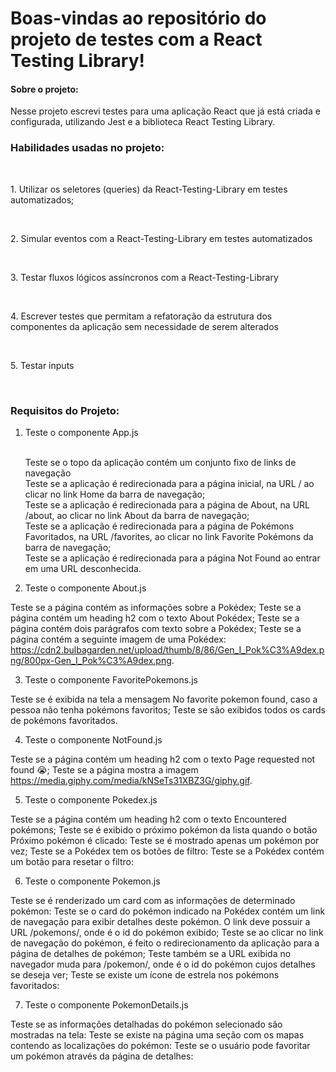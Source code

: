 <h1> Boas-vindas ao repositório do projeto de testes com a React Testing Library! </h1>
 
 <h4>Sobre o projeto:</h4>
 <p>
Nesse projeto escrevi testes para uma aplicação React que já está criada e configurada, utilizando Jest e a biblioteca React Testing Library.<br>

 </p>


 <h3>Habilidades usadas no projeto:</h3><br>

 <p>1. Utilizar os seletores (queries) da React-Testing-Library em testes automatizados;</p><br>
 <p>2. Simular eventos com a React-Testing-Library em testes automatizados</p><br>
 <p>3. Testar fluxos lógicos assíncronos com a React-Testing-Library</p><br>
 <p>4. Escrever testes que permitam a refatoração da estrutura dos componentes da aplicação sem necessidade de serem alterados</p><br>
 <p>5. Testar inputs</p><br>
 
 <h3> Requisitos do Projeto: </h3>
 
 <p> 
  
 1. Teste o componente App.js<br><br>

    Teste se o topo da aplicação contém um conjunto fixo de links de navegação<br>
    Teste se a aplicação é redirecionada para a página inicial, na URL / ao clicar no link Home da barra de navegação;<br>
    Teste se a aplicação é redirecionada para a página de About, na URL /about, ao clicar no link About da barra de navegação;<br>
    Teste se a aplicação é redirecionada para a página de Pokémons Favoritados, na URL /favorites, ao clicar no link Favorite Pokémons da barra de 
    navegação;<br>
    Teste se a aplicação é redirecionada para a página Not Found ao entrar em uma URL desconhecida.


2. Teste o componente About.js

Teste se a página contém as informações sobre a Pokédex;
Teste se a página contém um heading h2 com o texto About Pokédex;
Teste se a página contém dois parágrafos com texto sobre a Pokédex;
Teste se a página contém a seguinte imagem de uma Pokédex: https://cdn2.bulbagarden.net/upload/thumb/8/86/Gen_I_Pok%C3%A9dex.png/800px-Gen_I_Pok%C3%A9dex.png.



3.  Teste o componente FavoritePokemons.js

Teste se é exibida na tela a mensagem No favorite pokemon found, caso a pessoa não tenha pokémons favoritos;
Teste se são exibidos todos os cards de pokémons favoritados.

4. Teste o componente NotFound.js

Teste se a página contém um heading h2 com o texto Page requested not found 😭;
Teste se a página mostra a imagem https://media.giphy.com/media/kNSeTs31XBZ3G/giphy.gif.

5. Teste o componente Pokedex.js

Teste se a página contém um heading h2 com o texto Encountered pokémons;
Teste se é exibido o próximo pokémon da lista quando o botão Próximo pokémon é clicado:
Teste se é mostrado apenas um pokémon por vez;
Teste se a Pokédex tem os botões de filtro:
Teste se a Pokédex contém um botão para resetar o filtro:

6.  Teste o componente Pokemon.js

Teste se é renderizado um card com as informações de determinado pokémon:
Teste se o card do pokémon indicado na Pokédex contém um link de navegação para exibir detalhes deste pokémon. O link deve possuir a URL /pokemons/<id>, onde <id> é o id do pokémon exibido;
Teste se ao clicar no link de navegação do pokémon, é feito o redirecionamento da aplicação para a página de detalhes de pokémon;
Teste também se a URL exibida no navegador muda para /pokemon/<id>, onde <id> é o id do pokémon cujos detalhes se deseja ver;
Teste se existe um ícone de estrela nos pokémons favoritados:

7. Teste o componente PokemonDetails.js

Teste se as informações detalhadas do pokémon selecionado são mostradas na tela:
Teste se existe na página uma seção com os mapas contendo as localizações do pokémon:
Teste se o usuário pode favoritar um pokémon através da página de detalhes:
</p>

 
